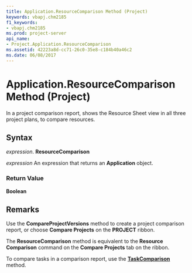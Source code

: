 ```yaml
---
title: Application.ResourceComparison Method (Project)
keywords: vbapj.chm2185
f1_keywords:
- vbapj.chm2185
ms.prod: project-server
api_name:
- Project.Application.ResourceComparison
ms.assetid: 42223a8d-cc71-26c0-35e8-c184b40a46c2
ms.date: 06/08/2017
---
```



# Application.ResourceComparison Method (Project)

In a project comparison report, shows the Resource Sheet view in all three project plans, to compare resources.


## Syntax

 _expression_. **ResourceComparison**

 _expression_ An expression that returns an **Application** object.


### Return Value

 **Boolean**


## Remarks

Use the  **CompareProjectVersions** method to create a project comparison report, or choose **Compare Projects** on the **PROJECT** ribbon.

The  **ResourceComparison** method is equivalent to the **Resource Comparison** command on the **Compare Projects** tab on the ribbon.

To compare tasks in a comparison report, use the  **[TaskComparison](Project.Application.TaskComparison.md)** method.


